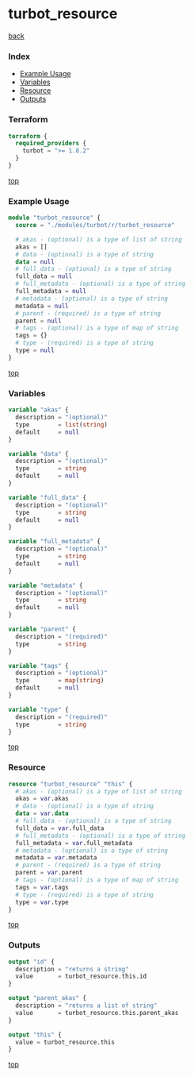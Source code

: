 # turbot_resource

[back](../turbot.md)

### Index

- [Example Usage](#example-usage)
- [Variables](#variables)
- [Resource](#resource)
- [Outputs](#outputs)

### Terraform

```terraform
terraform {
  required_providers {
    turbot = ">= 1.8.2"
  }
}
```

[top](#index)

### Example Usage

```terraform
module "turbot_resource" {
  source = "./modules/turbot/r/turbot_resource"

  # akas - (optional) is a type of list of string
  akas = []
  # data - (optional) is a type of string
  data = null
  # full_data - (optional) is a type of string
  full_data = null
  # full_metadata - (optional) is a type of string
  full_metadata = null
  # metadata - (optional) is a type of string
  metadata = null
  # parent - (required) is a type of string
  parent = null
  # tags - (optional) is a type of map of string
  tags = {}
  # type - (required) is a type of string
  type = null
}
```

[top](#index)

### Variables

```terraform
variable "akas" {
  description = "(optional)"
  type        = list(string)
  default     = null
}

variable "data" {
  description = "(optional)"
  type        = string
  default     = null
}

variable "full_data" {
  description = "(optional)"
  type        = string
  default     = null
}

variable "full_metadata" {
  description = "(optional)"
  type        = string
  default     = null
}

variable "metadata" {
  description = "(optional)"
  type        = string
  default     = null
}

variable "parent" {
  description = "(required)"
  type        = string
}

variable "tags" {
  description = "(optional)"
  type        = map(string)
  default     = null
}

variable "type" {
  description = "(required)"
  type        = string
}
```

[top](#index)

### Resource

```terraform
resource "turbot_resource" "this" {
  # akas - (optional) is a type of list of string
  akas = var.akas
  # data - (optional) is a type of string
  data = var.data
  # full_data - (optional) is a type of string
  full_data = var.full_data
  # full_metadata - (optional) is a type of string
  full_metadata = var.full_metadata
  # metadata - (optional) is a type of string
  metadata = var.metadata
  # parent - (required) is a type of string
  parent = var.parent
  # tags - (optional) is a type of map of string
  tags = var.tags
  # type - (required) is a type of string
  type = var.type
}
```

[top](#index)

### Outputs

```terraform
output "id" {
  description = "returns a string"
  value       = turbot_resource.this.id
}

output "parent_akas" {
  description = "returns a list of string"
  value       = turbot_resource.this.parent_akas
}

output "this" {
  value = turbot_resource.this
}
```

[top](#index)